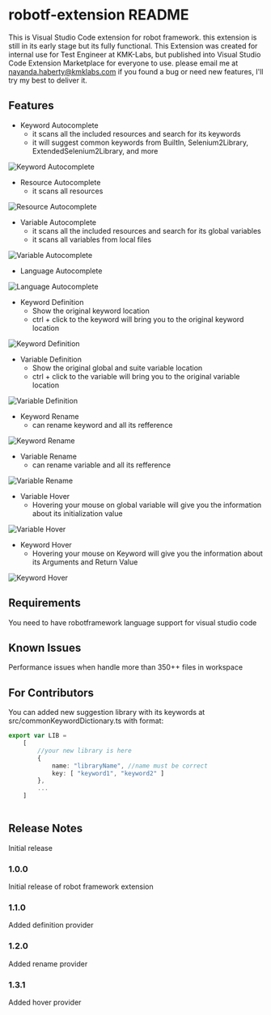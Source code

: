 # robotf-extension README

This is Visual Studio Code extension for robot framework. this extension is still in its early stage but its fully functional.
This Extension was created for internal use for Test Engineer at KMK-Labs, but published into Visual Studio Code Extension Marketplace for everyone to use. please email me at nayanda.haberty@kmklabs.com if you found a bug or need new features, I'll try my best to deliver it.

## Features

* Keyword Autocomplete
    * it scans all the included resources and search for its keywords
    * it will suggest common keywords from BuiltIn, Selenium2Library, ExtendedSelenium2Library, and more

![Keyword Autocomplete](smart-keyword-autocomplete.png)

* Resource Autocomplete
    * it scans all resources

![Resource Autocomplete](smart-resource-autocomplete.png)

* Variable Autocomplete
    * it scans all the included resources and search for its global variables
    * it scans all variables from local files

![Variable Autocomplete](smart-variable-autocomplete.png)

* Language Autocomplete

![Language Autocomplete](builtin-grammar-autocomplete.png)

* Keyword Definition
    * Show the original keyword location
    * ctrl + click to the keyword will bring you to the original keyword location

![Keyword Definition](keyword-definition.png)

* Variable Definition
    * Show the original global and suite variable location
    * ctrl + click to the variable will bring you to the original variable location

![Variable Definition](variable-definition.png)

* Keyword Rename
    * can rename keyword and all its refference

![Keyword Rename](keyword-rename.png)

* Variable Rename
    * can rename variable and all its refference

![Variable Rename](variable-rename.png)

* Variable Hover
    * Hovering your mouse on global variable will give you the information about its initialization value

![Variable Hover](variable-hover.png)

* Keyword Hover
    * Hovering your mouse on Keyword will give you the information about its Arguments and Return Value

![Keyword Hover](keyword-hover.png)

## Requirements

You need to have robotframework language support for visual studio code

## Known Issues

Performance issues when handle more than 350++ files in workspace

## For Contributors

You can added new suggestion library with its keywords at src/commonKeywordDictionary.ts with format:
``` typescript
export var LIB =
	[
        //your new library is here
		{
			name: "libraryName", //name must be correct
			key: [ "keyword1", "keyword2" ]
        },
        ...
    ]
    
```

## Release Notes

Initial release

### 1.0.0
Initial release of robot framework extension

### 1.1.0
Added definition provider

### 1.2.0
Added rename provider

### 1.3.1
Added hover provider

